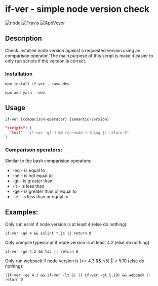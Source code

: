 # if-ver - simple node version check

[![node](https://img.shields.io/node/v/if-ver.svg)](https://www.npmjs.com/package/if-ver)
[![Travis](https://img.shields.io/travis/markis/if-ver.svg)](https://travis-ci.org/markis/if-ver)
[![AppVeyor](https://img.shields.io/appveyor/ci/markis/if-ver.svg)](https://ci.appveyor.com/project/markis/if-ver)

## Description

Check installed node version against a requested version using an comparison operator. 
The main purpose of this script is make it easier to only run scripts if the version is correct.

### Installation

``` shell
npm install if-ver --save-dev
```

``` shell
npm add yarn --dev
```

## Usage

``` shell
if-ver [comparison-operator] [semantic-version]
```

``` json
"scripts": {
  "test": "if-ver -gt 4 && run-node-4-thing || return 0"
}
```

### Comparison operators:

Similar to the bash comparision operators:

  * -eq - is equal to
  * -ne - is not equal to
  * -gt - is greater than
  * -lt - is less than
  * -ge - is greater than or equal to
  * -le - is less than or equal to

## Examples:

  Only run eslint if node version is at least 4 (else do nothing):
  ``` shell
  if-ver -ge 4 && eslint *.js || return 0
  ```

  Only compile typescript if node version is at least 4.2 (else do nothing):
  ``` shell
  if-ver -ge 4.2 && tsc || return 0
  ```

  Only run webpack if node version is (>= 4.3 && <5) || > 5.10 (else do nothing):
  ``` shell
  (if-ver -ge 4.3 && if-ver -lt 5) || if-ver -gt 5.10) && webpack || return 0
  ```

